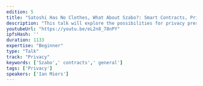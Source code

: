 ```yaml
---
edition: 5
title: "Satoshi Has No Clothes, What About Szabo?: Smart Contracts, Privacy, and Practicality"
description: "This talk will explore the possibilities for privacy preserving smart contracts in terms of both cryptography and functionality. It will give an overview of known approaches, including a detailed discussion of zk-proof based schemes such as Zexe (my work) and an overview of other approaches including refereed computation as seen in systems like Truebit and Arbitrum, multi-party computation, secret sharing, and fully homomorphic encryption. More fundamentally, it will explore what a private smart contract really is. Do we need to hide which contract is running? Do we really want privacy in most cases?"
youtubeUrl: "https://youtu.be/eL2n8_78nPY"
ipfsHash: ''
duration: 1133
expertise: "Beginner"
type: "Talk"
track: "Privacy"
keywords: ['Szabo',' contracts',' general']
tags: ['Privacy']
speakers: ['Ian Miers']
---
```

